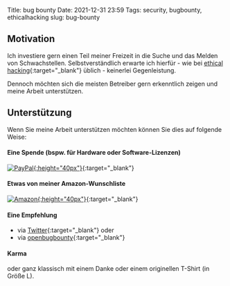 Title: bug bounty
Date: 2021-12-31 23:59
Tags: security, bugbounty, ethicalhacking
slug: bug-bounty

## Motivation

Ich investiere gern einen Teil meiner Freizeit in die Suche und das Melden von Schwachstellen. Selbstverständlich erwarte ich hierfür - wie bei [ethical hacking](https://www.ionos.de/digitalguide/server/sicherheit/was-ist-ethical-hacking/){:target="_blank"} üblich - keinerlei Gegenleistung.

Dennoch möchten sich die meisten Betreiber gern erkenntlich zeigen und meine Arbeit unterstützen.

## Unterstützung 

Wenn Sie meine Arbeit unterstützen möchten können Sie dies auf folgende Weise:

#### Eine Spende (bspw. für Hardware oder Software-Lizenzen)

[![PayPal](https://upload.wikimedia.org/wikipedia/commons/thumb/b/b5/PayPal.svg/124px-PayPal.svg.png){:height="40px"}](https://paypal.me/KarBerlin){:target="_blank"}

#### Etwas von meiner Amazon-Wunschliste

[![Amazon](https://upload.wikimedia.org/wikipedia/commons/thumb/a/a9/Amazon_logo.svg/320px-Amazon_logo.svg.png){:height="40px"}](https://www.amazon.de/hz/wishlist/ls/16BKUO7S8QAYB){:target="_blank"}

#### Eine Empfehlung 

* via [Twitter](https://twitter.com/obugbounty){:target="_blank"} oder 
* via [openbugbounty](https://www.openbugbounty.org/researchers/KarstenBerlin/?#tabs-2){:target="_blank"}

#### Karma

oder ganz klassisch mit einem Danke oder einem originellen T-Shirt (in Größe L).






